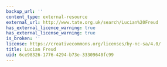 ```yaml
---
backup_url: ''
content_type: external-resource
external_url: http://www.tate.org.uk/search/Lucian%20Freud
has_external_licence_warning: true
has_external_license_warning: true
is_broken: ''
license: https://creativecommons.org/licenses/by-nc-sa/4.0/
title: Lucian Freud
uid: 6ce98326-1776-4294-b73e-33309640fc99
---
```

